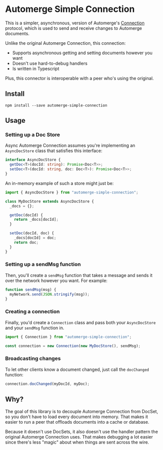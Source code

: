 # Automerge Simple Connection

This is a simpler, asynchronous, version of Automerge's [Connection](https://github.com/automerge/automerge/blob/master/src/connection.js) protocol, which is used to send and receive changes to Automerge documents.

Unlike the original Automerge Connection, this connection:

- Supports asynchronous getting and setting documents however you want
- Doesn't use hard-to-debug handlers
- Is written in Typescript

Plus, this connector is interoperable with a peer who's using the original.

## Install

```
npm install --save automerge-simple-connection
```

## Usage

### Setting up a Doc Store

Async Automerge Connection assumes you're implementing an `AsyncDocStore` class that satisfies this interface:

```ts
interface AsyncDocStore {
  getDoc<T>(docId: string): Promise<Doc<T>>;
  setDoc<T>(docId: string, doc: Doc<T>): Promise<Doc<T>>;
}
```

An in-memory example of such a store might just be:

```ts
import { AsyncDocStore } from "automerge-simple-connection";

class MyDocStore extends AsyncDocStore {
  _docs = {};

  getDoc(docId) {
    return _docs[docId];
  }

  setDoc(docId, doc) {
    _docs[docId] = doc;
    return doc;
  }
}
```

### Setting up a sendMsg function

Then, you'll create a `sendMsg` function that takes a message and sends it over the network however you want. For example:

```ts
function sendMsg(msg) {
  myNetwork.send(JSON.stringify(msg));
}
```

### Creating a connection

Finally, you'd create a `Connection` class and pass both your `AsyncDocStore` and your `sendMsg` function in.

```ts
import { Connection } from "automerge-simple-connection";

const connection = new Connection(new MyDocStore(), sendMsg);
```

### Broadcasting changes

To let other clients know a document changed, just call the `docChanged` function:

```ts
connection.docChanged(myDocId, myDoc);
```

## Why?

The goal of this library is to decouple Automerge Connection from DocSet, so you don't have to load every document into memory. That makes it easier to run a peer that offloads documents into a cache or database.

Because it doesn't use DocSets, it also doesn't use the handler pattern the original Automerge Connection uses. That makes debugging a lot easier since there's less "magic" about when things are sent across the wire.
